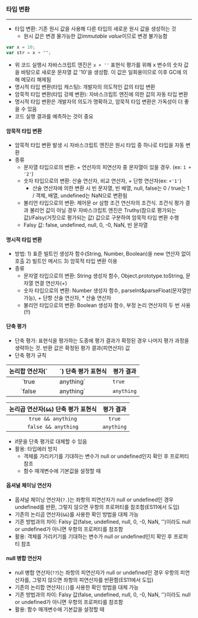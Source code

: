 ### 타입 변환

---

- 타입 변환: 기존 원시 값을 사용해 다른 타입의 새로운 원시 값을 생성하는 것
  - 원시 값은 변경 물가능한 값*immutable value*이므로 변경 불가능함

```javascript
var x = 10;
var str = x + "";
```

- 위 코드 실행시 자바스크립트 엔진은 `x + ''` 표현식 평가를 위해 x 변수의 숫자 값을 바탕으로 새로운 문자열 값 '10'을 생성함. 이 값은 일회용이므로 이후 GC에 의해 메모리 해제됨
- 명시적 타입 변환(타입 캐스팅): 개발자의 의도적인 값의 타입 변환
- 암묵적 타입 변환(타입 강제 변환): 자바스크립트 엔진에 의한 값의 자동 타입 변환
- 명시적 타입 변환은 개발자의 의도가 명확하고, 암묵적 타입 변환은 가독성이 더 좋을 수 있음
- 코드 실행 결과를 예측하는 것이 중요

#### 암묵적 타입 변환

- 암묵적 타입 변환 발생 시 자바스크립트 엔진은 원시 타입 중 하나로 타입을 자동 변환
- 종류
  - 문자열 타입으로의 변환: + 연산자의 피연산자 중 문자열이 있을 경우. (ex: `1 + '2'`)
  - 숫자 타입으로의 변환: 산술 연산자, 비교 연산자, + 단항 연산자(ex: `+'1'`)
    - 산술 연산자에 의한 변환 시 빈 문자열, 빈 배열, null, false는 0 / true는 1 / 객체, 배열, undefined는 NaN으로 변환됨
  - 불리언 타입으로의 변환: 제어문 or 삼항 조건 연산자의 조건식. 조건식 평가 결과 불리언 값이 아닐 경우 자바스크립트 엔진은 Truthy(참으로 평가되는 값)/Falsy(거짓으로 평가되는 값) 값으로 구분하여 암묵적 타입 변환 수행
  - Falsy 값: false, undefined, null, 0, -0, NaN, 빈 문자열

#### 명시적 타입 변환

- 방법: 1) 표준 빌트인 생성자 함수(String, Number, Boolean)을 new 연산자 없이 호출 2) 빌트인 메서드 3) 암묵적 타입 변환 이용
- 종류
  - 문자열 타입으로의 변환: String 생성자 함수, Object.prototype.toString, 문자열 연결 연산자(+)
  - 숫자 타입으로의 변환: Number 생성자 함수, parseInt&parseFloat(문자열만 가능), + 단항 산술 연산자, \* 산술 연산자
  - 불리언 타입으로의 변환: Boolean 생성자 함수, 부정 논리 연산자의 두 번 사용(!!)

#### 단축 평가

- 단축 평가: 표현식을 평가하는 도중에 평가 결과가 확정된 경우 나머지 평가 과정을 생략하는 것. 반환 값은 확정된 평가 결과(피연산자) 값
- 단축 평가 규칙

| 논리합 연산자(` |     | `) 단축 평가 표현식 | 평가 결과  |
| :-------------: | :-: | ------------------- | ---------- |
|      `true      |     | anything`           | `true`     |
|     `false      |     | anything`           | `anything` |

| 논리곱 연산자(`&&`) 단축 평가 표현식 | 평가 결과  |
| :----------------------------------: | :--------: |
|          `true && anything`          |   `true`   |
|         `false && anything`          | `anything` |

- if문을 단축 평가로 대체할 수 있음
- 활용: 타입에러 방지
  - 객체를 가리키기를 기대하는 변수가 null or undefined인지 확인 후 프로퍼티 참조
  - 함수 매개변수에 기본값을 설정할 때

#### 옵셔널 체이닝 연산자

- 옵셔널 체이닝 연산자(`?.`)는 좌항의 피연산자가 null or undefined인 경우 undefined를 반환, 그렇지 않으면 우항의 프로퍼티를 참조함(ES11에서 도입)
- 기존의 논리곱 연산자(`&&`)를 사용한 확인 방법을 대체 가능
- 기존 방법과의 차이: Falsy 값(false, undefined, null, 0, -0, NaN, '')이라도 null or undefined가 아니면 우항의 프로퍼티를 참조함
- 활용: 객체를 가리키기를 기대하는 변수가 null or undefined인지 확인 후 프로퍼티 참조

#### null 병합 연산자

- null 병합 연산자(`??`)는 좌항의 피연산자가 null or undefined인 경우 우항의 피연산자를, 그렇지 않으면 좌항의 피연산자를 반환함(ES11에서 도입)
- 기존의 논리합 연산자(`||`)를 사용한 확인 방법을 대체 가능
- 기존 방법과의 차이: Falsy 값(false, undefined, null, 0, -0, NaN, '')이라도 null or undefined가 아니면 우항의 프로퍼티를 참조함
- 활용: 함수 매개변수에 기본값을 설정할 때
